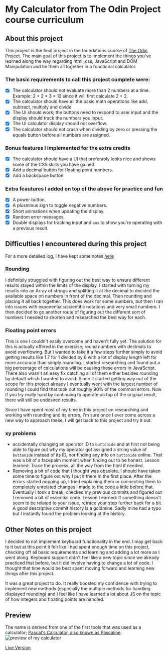 # My Calculator from The Odin Project course curriculum

## About this project

This project is the final project in the foundations course of [The Odin Project](https://www.theodinproject.com/lessons/foundations-calculator). 
The main goal of this project is to implement the things you've learned along the way regarding html, css, JavaScript and DOM Manipulation and tie them all together in a functional calculator. 

### The basic requirements to call this project complete were:
- [x] The calculator should not evaluate more than 2 numbers at a time. Example: 2 + 2 * 3 = 12 since it will first calculate 2 + 2. 
- [x] The calculator should have all the basic math operations like add, subtract, multiply and divide.
- [x] The UI should work; the buttons need to respond to user input and the display should track the numbers you input.
- [x] The UI calculator display should not overflow.
- [x] The calculator should not crash when dividing by zero or pressing the equals button before all numbers are assigned.

### Bonus features I implemented for the extra credits
- [x] The calculator should have a UI that preferably looks nice and shows some of the CSS skills you have gained.
- [x] Add a decimal button for floating point numbers.
- [x] Add a backspace button.

### Extra feautures I added on top of the above for practice and fun
- [x] A power button.
- [x] A plusminus sign to toggle negative numbers.
- [x] Short animations when updating the display.
- [x] Random error messages.
- [x] Double displays for tracking input and `ans` to show you're operating with a previous result.

## Difficulties I encountered during this project
For a more detailed log, I have kept some notes [here](./planning%20phase/Notes%20and%20progress%20pseudocode.md)
### Rounding
I definitely struggled with figuring out the best way to ensure different results stayed within the limits of the display. I started with turning my results into an Array of strings and splitting it at the decimal to decided the available space on numbers in front of the decimal. Then rounding and placing it all back together. This does work for some numbers, but then I ran into issues with exponentials/scientific notations and very small numbers.
I then decided to go another route of figuring out the different sort of numbers I needed to shorten and researched the best way for each.
### Floating point errors
This is one I couldn't easily overcome and haven't fully yet. The solution for this is actually offered in the exercise; round numbers with decimals to avoid overflowing. But I wanted to take it a few steps further simply to avoid getting results like 1.7 for 1 divided by 6 with a lot of display length left for more accuracy than simply rounding. I started researching and found out a big percentage of calculations will be causing these errors in JavaScript. There also wasn't an easy fix catching all of them either besides rounding by default which I wanted to avoid. Since it started getting way out of the scope for this project already I eventually went with the largest number of rounding I could find that took out roughly 90% of the common errors. Now if you try really hard by continuing to operate on top of the original result, there will still be undesired results.

Since I have spent most of my time in this project on researching and working with rounding and its errors, I'm sure once I ever come across a new way to approach these, I will get back to this project and try it out.
### xy problems
- accidentally changing an operator ID to `buttonide` and at first not being able to figure out why my operator got assigned a string value of `buttonide` instead of its ID, nor finding any info on `buttonide` online. That was a bit of a facepalm moment when finding out to be honest. Lesson learned: Trace the process, all the way from the html if needed.
- Removing a bit of code that I thought was obsolete. I should have taken some time to figure out why I put it there in the first place. After the errors started popping up, I tried explaining them or connecting them to completely unrelated changes I made to the code a little before that. Eventually I took a break, checked my previous commits and figured out I removed a bit of essential code. Lesson Learned: If something doesn't seem to be related to your issue, retrace your step further back for a bit. A good descriptive commit history is a goldmine. Sadly mine had a typo but I instantly found the problem looking at the history. 

## Other Notes on this project

I decided to not implement keyboard functionality in the end. I may get back to it but at this point it felt like I had spent enough time on this project, checking off all basic requirements and learning and adding a lot more as I went along. Keyboard support didn't feel like a new topic since we already practiced that before, but it did involve having to change a lot of code. I thought that time would be best spent moving forward and learning new things after this project. 

It was a great project to do. It really boosted my confidence with trying to implement new methods (especially the multiple methods for handling displayed rounding) and I feel like I have learned a lot about JS on the topic of how integers and floating points are handled. 

## Preview

The name is derived from one of the first tools that was used as a calculator; [Pascal's Calculator, also known as Pascaline](https://en.wikipedia.org/wiki/Pascal%27s_calculator).
![preview of my calculator](https://github.com/ManonLef/calculator/blob/main/resources/calculator-preview.png?raw=true)

[Live Version](https://manonlef.github.io/calculator/)
